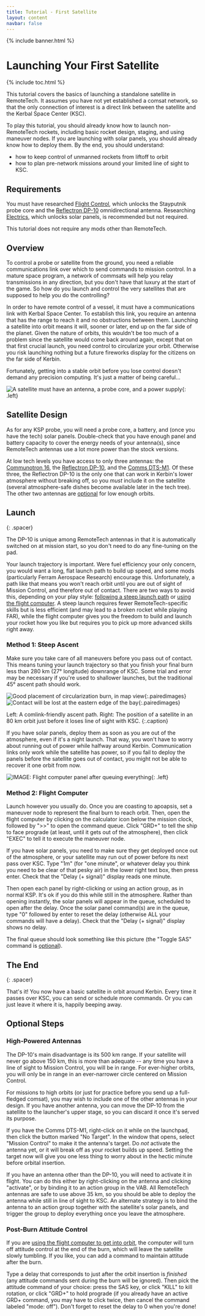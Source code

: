 ```yaml
---
title: Tutorial - First Satellite
layout: content
navbar: false
---
```


{% include banner.html %}

# Launching Your First Satellite

{% include toc.html %}

This tutorial covers the basics of launching a standalone satellite in RemoteTech. It assumes you have not yet established a comsat network, so that the only connection of interest is a direct link between the satellite and the Kerbal Space Center (KSC).

To play this tutorial, you should already know how to launch non-RemoteTech rockets, including basic rocket design, staging, and using maneuver nodes. If you are launching with solar panels, you should already know how to deploy them. By the end, you should understand:

* how to keep control of unmanned rockets from liftoff to orbit
* how to plan pre-network missions around your limited line of sight to KSC.

## Requirements

You must have researched [Flight Control](http://wiki.kerbalspaceprogram.com/wiki/Flight_Control), which unlocks the Stayputnik probe core and the [Reflectron DP-10](../../guide/parts/#reflectron-dp-10) omnidirectional antenna. Researching [Electrics](http://wiki.kerbalspaceprogram.com/wiki/Electrics), which unlocks solar panels, is recommended but not required.

This tutorial does not require any mods other than RemoteTech.

## Overview

To control a probe or satellite from the ground, you need a reliable communications link over which to send commands to mission control. In a mature space program, a network of commsats will help you relay transmissions in any direction, but you don't have that luxury at the start of the game. So how do you launch and control the very satellites that are supposed to help you do the controlling?

In order to have remote control of a vessel, it must have a communications link with Kerbal Space Center. To establish this link, you require an antenna that has the range to reach it and no obstructions between them. Launching a satellite into orbit means it will, sooner or later, end up on the far side of the planet. Given the nature of orbits, this wouldn't be too much of a problem since the satellite would come back around again, except that on that first crucial launch, you need control to circularize your orbit. Otherwise you risk launching nothing but a future fireworks display for the citizens on the far side of Kerbin.

Fortunately, getting into a stable orbit before you lose control doesn't demand any precision computing. It's just a matter of being careful...

![A satellite must have an antenna, a probe core, and a power supply](design.png "Basic satellite design"){: .left}

## Satellite Design

As for any KSP probe, you will need a probe core, a battery, and (once you have the tech) solar panels. Double-check that you have enough panel and battery capacity to cover the energy needs of your antenna(s), since RemoteTech antennas use a lot more power than the stock versions.

At low tech levels you have access to only three antennas: the [Communotron 16](../../guide/parts/#communotron-16), the [Reflectron DP-10](../../guide/parts/#reflectron-dp-10), and the [Comms DTS-M1](../../guide/parts/#comms-dts-m1). Of these three, the Reflectron DP-10 is the only one that can work in Kerbin's lower atmosphere without breaking off, so you *must* include it on the satellite (several atmosphere-safe dishes become available later in the tech tree). The other two antennas are [optional](#high-powered-antennas) for low enough orbits.

## Launch
{: .spacer}

The DP-10 is unique among RemoteTech antennas in that it is automatically switched on at mission start, so you don't need to do any fine-tuning on the pad.

Your launch trajectory is important. Were fuel efficiency your only concern, you would want a long, flat launch path to build up speed, and some mods (particularly Ferram Aerospace Research) encourage this. Unfortunately, a path like that means you won't reach orbit until you are out of sight of Mission Control, and therefore out of contact. There are two ways to avoid this, depending on your play style: [following a steep launch path](#method-1-steep-ascent) or [using the flight computer](#method-2-flight-computer). A steep launch requires fewer RemoteTech-specific skills but is less efficient (and may lead to a broken rocket while playing FAR), while the flight computer gives you the freedom to build and launch your rocket how you like but requires you to pick up more advanced skills right away.

### Method 1: Steep Ascent

Make sure you take care of all maneuvers before you pass out of contact. This means tuning your launch trajectory so that you finish your final burn less than 280 km (27&deg; longitude) downrange of KSC. Some trial and error may be necessary if you're used to shallower launches, but the traditional 45&deg; ascent path should work.

![Good placement of circularization burn, in map view](ascent_path.png){:.pairedimages}
![Contact will be lost at the eastern edge of the bay](max_range.png){:.pairedimages}

Left: A comlink-friendly ascent path.
Right: The position of a satellite in an 80&nbsp;km orbit just before it loses line of sight with KSC.
{:.caption}

If you have solar panels, deploy them as soon as you are out of the atmosphere, even if it's a night launch. That way, you won't have to worry about running out of power while halfway around Kerbin. Communication links only work while the satellite has power, so if you fail to deploy the panels before the satellite goes out of contact, you might not be able to recover it one orbit from now.

![IMAGE: Flight computer panel after queuing everything](comp_preburn.png){: .left}

### Method 2: Flight Computer

Launch however you usually do. Once you are coasting to apoapsis, set a maneuver node to represent the final burn to reach orbit. Then, open the flight computer by clicking on the calculator icon below the mission clock, followed by ">>" to open the command queue. Click "GRD+" to tell the ship to face prograde (at least, until it gets out of the atmosphere), then click "EXEC" to tell it to execute the maneuver node. 

If you have solar panels, you need to make sure they get deployed once out of the atmosphere, or your satellite may run out of power before its next pass over KSC. Type "1m" (for "one minute", or whatever delay you think you need to be clear of that pesky air) in the lower right text box, then press enter. Check that the "Delay (+ signal)" display reads one minute.

Then open each panel by right-clicking or using an action group, as in normal KSP. It's ok if you do this while still in the atmosphere. Rather than opening instantly, the solar panels will appear in the queue, scheduled to open after the delay. Once the solar panel command(s) are in the queue, type "0" followed by enter to reset the delay (otherwise ALL your commands will have a delay). Check that the "Delay (+ signal)" display shows no delay.

The final queue should look something like this picture (the "Toggle SAS" command is [optional](#post-burn-attitude-control)).

## The End
{: .spacer}

That's it! You now have a basic satellite in orbit around Kerbin. Every time it passes over KSC, you can send or schedule more commands. Or you can just leave it where it is, happily beeping away.

## Optional Steps

### High-Powered Antennas

The DP-10's main disadvantage is its 500 km range. If your satellite will never go above 150 km, this is more than adequate -- any time you have a line of sight to Mission Control, you will be in range. For ever-higher orbits, you will only be in range in an ever-narrower circle centered on Mission Control.

For missions to high orbits (or just for practice before you send up a full-fledged comsat), you may wish to include one of the other antennas in your design. If you have another antenna, you can move the DP-10 from the satellite to the launcher's upper stage, so you can discard it once it's served its purpose.

If you have the Comms DTS-M1, right-click on it while on the launchpad, then click the button marked "No Target". In the window that opens, select "Mission Control" to make it the antenna's target. Do *not* activate the antenna yet, or it will break off as your rocket builds up speed. Setting the target now will give you one less thing to worry about in the hectic minute before orbital insertion.

If you have an antenna other than the DP-10, you will need to activate it in flight. You can do this either by right-clicking on the antenna and clicking "activate", or by binding it to an action group in the VAB. All RemoteTech antennas are safe to use above 35 km, so you should be able to deploy the antenna while still in line of sight to KSC. An alternate strategy is to bind the antenna to an action group together with the satellite's solar panels, and trigger the group to deploy everything once you leave the atmosphere.

### Post-Burn Attitude Control

If you are [using the flight computer to get into orbit](#method-2-flight-computer), the computer will turn off attitude control at the end of the burn, which will leave the satellite slowly tumbling. If you like, you can add a command to maintain attitude after the burn. 

Type a delay that corresponds to just after the orbit insertion is *finished* (any attitude commands sent during the burn will be ignored). Then pick the attitude command of your choice: press the SAS key, or click "KILL" to kill rotation, or click "GRD+" to hold prograde (if you already have an active GRD+ command, you may have to click twice, then cancel the command labeled "mode: off"). Don't forget to reset the delay to 0 when you're done!
